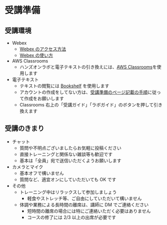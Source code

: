 # 受講準備

## 受講環境

-  Webex
    -  [Webex のアクセス方法](https://a.co/7SeNx7p)
    -  [Webex の使い方](https://d38j18cshs86vq.cloudfront.net/Appendix_Webex.pdf)
-  AWS Classrooms
    -  ハンズオンラボと電子テキストの引き換えには、[AWS Classrooms](https://classrooms.aws.training/)を使用します
-  電子テキスト
    -  テキストの閲覧には [Bookshelf](https://evantage.gilmoreglobal.com/) を使用します
    -  アカウントの作成をしてない方は、[受講準備のページ記載の手順](https://classprep.awstc.com/ja-jp/index.html)に従って作成をお願いします
    -  Classrooms 右上の「受講ガイド」「ラボガイド」のボタンを押して引き換えます

## 受講のきまり

-  チャット
    -  質問や不明点ございましたらお気軽に投稿ください
    -  直接トレーニングと関係ない雑談等も歓迎です
    -  基本は「全員」宛で送信いただくようお願いします
-  カメラとマイク
    -  基本オフで構いません
    -  質問など、適宜オンにしていただいても OK です
-  その他
    -  トレーニング中はリラックスして参加しましょう
        -  軽食やストレッチ等、ご自由にしていただいて構いません
    -  体調や業務による長時間の離席は、講師に DM でご連絡ください
        -  短時間の離席の場合には特にご連絡いただく必要はありません
        -  コースの修了には 2/3 以上の出席が必要です
